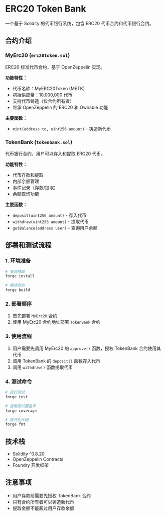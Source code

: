 # ERC20 Token Bank

一个基于 Solidity 的代币银行系统，包含 ERC20 代币合约和代币银行合约。

## 合约介绍

### MyErc20 (`erc20token.sol`)
ERC20 标准代币合约，基于 OpenZeppelin 实现。

**功能特性：**
- 代币名称：MyERC20Token (METK)
- 初始供应量：10,000,000 代币
- 支持代币铸造（仅合约所有者）
- 继承 OpenZeppelin 的 ERC20 和 Ownable 功能

**主要函数：**
- `mint(address to, uint256 amount)` - 铸造新代币

### TokenBank (`tokenbank.sol`)
代币银行合约，用户可以存入和提取 ERC20 代币。

**功能特性：**
- 代币存款和提取
- 内部余额管理
- 事件记录（存款/提取）
- 余额查询功能

**主要函数：**
- `deposit(uint256 amount)` - 存入代币
- `withdraw(uint256 amount)` - 提取代币
- `getBalance(address user)` - 查询用户余额

## 部署和测试流程

### 1. 环境准备
```bash
# 安装依赖
forge install

# 编译合约
forge build
```

### 2. 部署顺序
1. 首先部署 `MyErc20` 合约
2. 使用 MyErc20 合约地址部署 `TokenBank` 合约

### 3. 使用流程
1. 用户需要先调用 MyErc20 的 `approve()` 函数，授权 TokenBank 合约使用其代币
2. 调用 TokenBank 的 `deposit()` 函数存入代币
3. 调用 `withdraw()` 函数提取代币

### 4. 测试命令
```bash
# 运行测试
forge test

# 查看测试覆盖率
forge coverage

# 格式化代码
forge fmt
```

## 技术栈
- Solidity ^0.8.20
- OpenZeppelin Contracts
- Foundry 开发框架

## 注意事项
- 用户存款前需要先授权 TokenBank 合约
- 只有合约所有者可以铸造新代币
- 提取金额不能超过用户存款余额